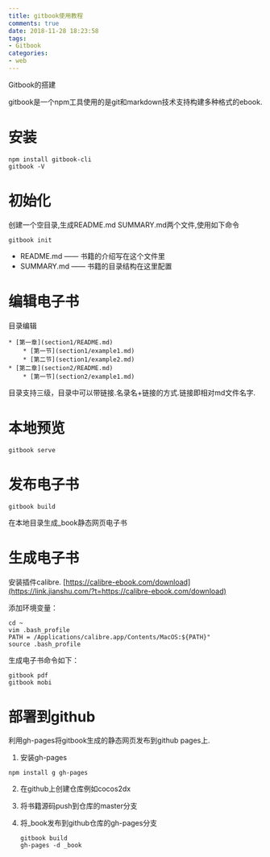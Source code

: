 ```yaml
---
title: gitbook使用教程
comments: true
date: 2018-11-28 18:23:58
tags:
- Gitbook
categories:
- web
---
```


Gitbook的搭建

gitbook是一个npm工具使用的是git和markdown技术支持构建多种格式的ebook.

# 安装

```
npm install gitbook-cli
gitbook -V
```

# 初始化

创建一个空目录,生成README.md SUMMARY.md两个文件,使用如下命令

`gitbook init`

- README.md —— 书籍的介绍写在这个文件里
- SUMMARY.md —— 书籍的目录结构在这里配置

# 编辑电子书

目录编辑

```
* [第一章](section1/README.md)
    * [第一节](section1/example1.md)
    * [第二节](section1/example2.md)
* [第二章](section2/README.md)
    * [第一节](section2/example1.md)
```

目录支持三级，目录中可以带链接.名录名+链接的方式.链接即相对md文件名字.

# 本地预览

`gitbook serve`

# 发布电子书

`gitbook build`

在本地目录生成_book静态网页电子书

# 生成电子书

安装插件calibre. [https://calibre-ebook.com/download](https://link.jianshu.com/?t=https://calibre-ebook.com/download)

添加环境变量：

```
cd ~
vim .bash_profile
PATH = /Applications/calibre.app/Contents/MacOS:${PATH}"
source .bash_profile
```

生成电子书命令如下：

```
gitbook pdf
gitbook mobi
```

# 部署到github

利用gh-pages将gitbook生成的静态网页发布到github pages上.

1. 安装gh-pages

`npm install g gh-pages` 

2. 在github上创建仓库例如cocos2dx

3. 将书籍源码push到仓库的master分支

4. 将_book发布到github仓库的gh-pages分支

   ```
   gitbook build
   gh-pages -d _book
   ```